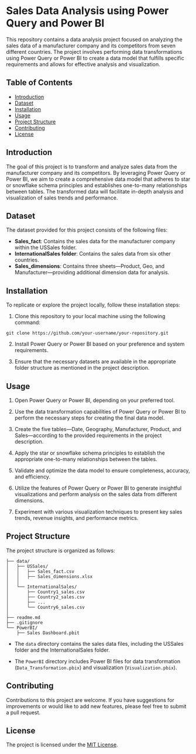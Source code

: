 # Sales Data Analysis using Power Query and Power BI

This repository contains a data analysis project focused on analyzing the sales data of a manufacturer company and its competitors from seven different countries. The project involves performing data transformations using Power Query or Power BI to create a data model that fulfills specific requirements and allows for effective analysis and visualization.

## Table of Contents
- [Introduction](#introduction)
- [Dataset](#dataset)
- [Installation](#installation)
- [Usage](#usage)
- [Project Structure](#project-structure)
- [Contributing](#contributing)
- [License](#license)

## Introduction

The goal of this project is to transform and analyze sales data from the manufacturer company and its competitors. By leveraging Power Query or Power BI, we aim to create a comprehensive data model that adheres to star or snowflake schema principles and establishes one-to-many relationships between tables. The transformed data will facilitate in-depth analysis and visualization of sales trends and performance.

## Dataset

The dataset provided for this project consists of the following files:

- **Sales_fact**: Contains the sales data for the manufacturer company within the USSales folder.
- **InternationalSales folder**: Contains the sales data from six other countries.
- **Sales_dimensions**: Contains three sheets—Product, Geo, and Manufacturer—providing additional dimension data for analysis.

## Installation

To replicate or explore the project locally, follow these installation steps:

1. Clone this repository to your local machine using the following command:

```
git clone https://github.com/your-username/your-repository.git
```

2. Install Power Query or Power BI based on your preference and system requirements.

3. Ensure that the necessary datasets are available in the appropriate folder structure as mentioned in the project description.

## Usage

1. Open Power Query or Power BI, depending on your preferred tool.

2. Use the data transformation capabilities of Power Query or Power BI to perform the necessary steps for creating the final data model.

3. Create the five tables—Date, Geography, Manufacturer, Product, and Sales—according to the provided requirements in the project description.

4. Apply the star or snowflake schema principles to establish the appropriate one-to-many relationships between the tables.

5. Validate and optimize the data model to ensure completeness, accuracy, and efficiency.

6. Utilize the features of Power Query or Power BI to generate insightful visualizations and perform analysis on the sales data from different dimensions.

7. Experiment with various visualization techniques to present key sales trends, revenue insights, and performance metrics.

## Project Structure

The project structure is organized as follows:

```
├── data/
│   ├── USSales/
│   │   ├── Sales_fact.csv
│   │   ├── Sales_dimensions.xlsx
│   │
│   └── InternationalSales/
│       ├── Country1_sales.csv
│       ├── Country2_sales.csv
│       ├── ...
│       └── Country6_sales.csv
│
├── readme.md
├── .gitignore
└── PowerBI/
    ├── Sales Dashboard.pbit
```

- The `data` directory contains the sales data files, including the USSales folder and the InternationalSales folder.

- The `PowerBI` directory includes Power BI files for data transformation (`Data_Transformation.pbix`) and visualization (`Visualization.pbix`).

## Contributing

Contributions to this project are welcome. If you have suggestions for improvements or would like to add new features, please feel free to submit a pull request.

## License

The project is licensed under the [MIT License](LICENSE).
